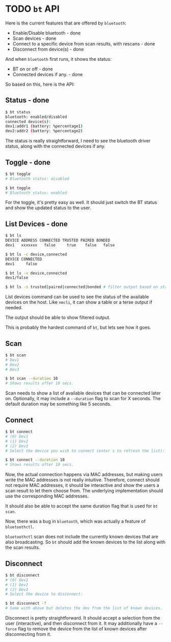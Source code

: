 # TODO `bt` API

Here is the current features that are offered by `bluetooth`:

- Enable/Disable bluetooth - done
- Scan devices - done
- Connect to a specific device from scan results, with rescans - done
- Disconnect from device(s) - done

And when `bluetooth` first runs, it shows the status:

- BT on or off - done
- Connected devices if any. - done

So based on this, here is the API:

## Status - done

```bash
$ bt status
bluetooth: enabled/disabled
connected device(s): 
dev1:addr1 (battery: %percentage1)
dev2:addr2 (battery: %percentage2)
```

The status is really straightforward, I need to see the bluetooth driver status, along with the connected devices if any.

## Toggle - done

```bash
$ bt toggle
# Bluetooth status: disabled

$ bt toggle
# Bluetooth status: enabled
```

For the toggle, it's pretty easy as well. It should just switch the BT status and show the updated status to the user.

## List Devices - done

```bash
$ bt ls
DEVICE ADDRESS CONNECTED TRUSTED PAIRED BONDED
dev1   xxxxxxx   false     true    false   false

$ bt ls -c device,connected
DEVICE CONNECTED
dev1     false

$ bt ls -v device,connected
dev1/false

$ bt ls -s trusted|paired|connected|bonded # filter output based on status
```

List devices command can be used to see the status of the available devices on the host.
Like `nmcli`, it can show a table or a terse output if needed.

The output should be able to show filtered output.

This is probably the hardest command of `bt`, but lets see how it goes.

## Scan

```bash
$ bt scan
# Dev1
# Dev2
# Dev3

$ bt scan --duration 10
# Shows results after 10 secs.
```

Scan needs to show a list of available devices that can be connected later on.
Optionally, it may include a `--duration` flag to scan for X seconds.
The default duration may be something like 5 seconds.

## Connect

```bash
$ bt connect
# (0) Dev1
# (1) Dev2
# (2) Dev3
# Select the device you wish to connect (enter s to refresh the list):

$ bt connect --duration 10
# Shows results after 10 secs.
```

Now, the actual connection happens via MAC addresses, but making users write the MAC addresses is not really intuitive.
Therefore, connect should not require MAC addresses, it should be interactive and show the users a scan result to let them choose from.
The underlying implementation should use the corresponding MAC addresses.

It should also be able to accept the same duration flag that is used for `bt scan`.

Now, there was a bug in `bluetooth`, which was actually a feature of `bluetoothctl`.

`bluetoothctl` scan does not include the currently known devices that are also broadcasting. So `bt` should add the known devices to the list along with the scan results.

## Disconnect

```bash
$ bt disconnect
# (0) Dev1
# (1) Dev2
# (2) Dev3
# Select the device to disconnect:

$ bt disconnect -f
# Same with above but deletes the dev from the list of known devices.
```

Disconnect is pretty straightforward.
It should accept a selection from the user (interactive), and then disconnect from it.
It may additionally have a `--force` flag to remove the device from the list of known devices after disconnecting from it.
